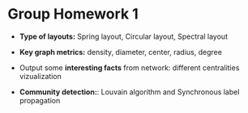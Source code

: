 # Group Homework 1

* **Type of layouts:** Spring layout, Circular layout, Spectral layout  
    

* **Key graph metrics:** density, diameter, center, radius, degree


* Output some **interesting facts** from network: different centralities vizualization


* **Community detection:**: Louvain algorithm and Synchronous label propagation 

